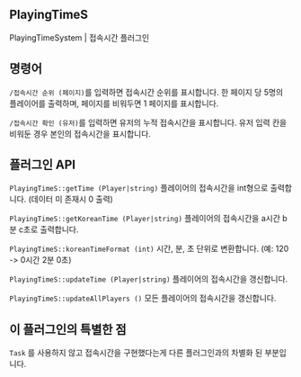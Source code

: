 ## PlayingTimeS
PlayingTimeSystem | 접속시간 플러그인



## 명령어


`/접속시간 순위 (페이지)`를 입력하면 접속시간 순위를 표시합니다.
한 페이지 당 5명의 플레이어를 출력하며, 페이지를 비워두면 1 페이지를 표시합니다.

`/접속시간 확인 (유저)`를 입력하면 유저의 누적 접속시간을 표시합니다.
유저 입력 칸을 비워둔 경우 본인의 접속시간을 표시합니다.




## 플러그인 API


`PlayingTimeS::getTime (Player|string)` 플레이어의 접속시간을 int형으로 출력합니다. (데이터 미 존재시 0 출력)

`PlayingTimeS::getKoreanTime (Player|string)` 플레이어의 접속시간을 a시간 b분 c초로 출력합니다.

`PlayingTimeS::koreanTimeFormat (int)` 시간, 분, 초 단위로 변환합니다. (예: 120 -> 0시간 2분 0초)

`PlayingTimeS::updateTime (Player|string)` 플레이어의 접속시간을 갱신합니다.

`PlayingTimeS::updateAllPlayers ()` 모든 플레이어의 접속시간을 갱신합니다.


## 이 플러그인의 특별한 점


`Task` 를 사용하지 않고 접속시간을 구현했다는게 다른 플러그인과의 차별화 된 부분입니다.
